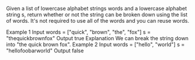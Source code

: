 Given a list of lowercase alphabet strings words and a lowercase alphabet string s, return whether or not the string can be broken down using the list of words. It's not required to use all of the words and you can reuse words.

Example 1
Input
words = ["quick", "brown", "the", "fox"]
s = "thequickbrownfox"
Output
true
Explanation
We can break the string down into "the quick brown fox".
Example 2
Input
words = ["hello", "world"]
s = "hellofoobarworld"
Output
false
